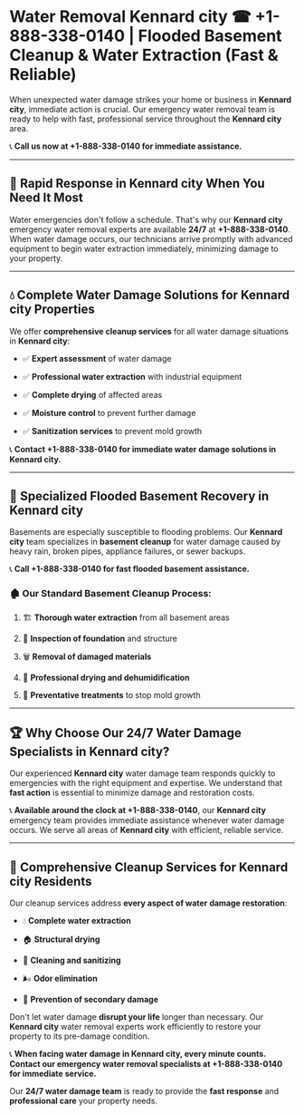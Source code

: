 # Water Removal Kennard city ☎ +1-888-338-0140 | Flooded Basement Cleanup & Water Extraction (Fast & Reliable)

When unexpected water damage strikes your home or business in **Kennard city**, immediate action is crucial. Our emergency water removal team is ready to help with fast, professional service throughout the **Kennard city** area. 

📞 **Call us now at +1-888-338-0140 for immediate assistance.**
---
## 🚀 Rapid Response in Kennard city When You Need It Most
Water emergencies don't follow a schedule. That's why our **Kennard city** emergency water removal experts are available **24/7** at **+1-888-338-0140**. When water damage occurs, our technicians arrive promptly with advanced equipment to begin water extraction immediately, minimizing damage to your property.
---
## 💧 Complete Water Damage Solutions for Kennard city Properties
We offer **comprehensive cleanup services** for all water damage situations in **Kennard city**:
- ✅ **Expert assessment** of water damage  
- ✅ **Professional water extraction** with industrial equipment  
- ✅ **Complete drying** of affected areas  
- ✅ **Moisture control** to prevent further damage  
- ✅ **Sanitization services** to prevent mold growth  
📞 **Contact +1-888-338-0140 for immediate water damage solutions in Kennard city.**
---
## 🌊 Specialized Flooded Basement Recovery in Kennard city
Basements are especially susceptible to flooding problems. Our **Kennard city** team specializes in **basement cleanup** for water damage caused by heavy rain, broken pipes, appliance failures, or sewer backups. 
📞 **Call +1-888-338-0140 for fast flooded basement assistance.**
### 🏚️ Our Standard Basement Cleanup Process:
1. 🏗️ **Thorough water extraction** from all basement areas  
2. 🔎 **Inspection of foundation** and structure  
3. 🗑️ **Removal of damaged materials**  
4. 💨 **Professional drying and dehumidification**  
5. 🚫 **Preventative treatments** to stop mold growth  
---
## 🏆 Why Choose Our 24/7 Water Damage Specialists in Kennard city?
Our experienced **Kennard city** water damage team responds quickly to emergencies with the right equipment and expertise. We understand that **fast action** is essential to minimize damage and restoration costs.
📞 **Available around the clock at +1-888-338-0140**, our **Kennard city** emergency team provides immediate assistance whenever water damage occurs. We serve all areas of **Kennard city** with efficient, reliable service.
---
## 🧹 Comprehensive Cleanup Services for Kennard city Residents
Our cleanup services address **every aspect of water damage restoration**:
- 💧 **Complete water extraction**  
- 🏠 **Structural drying**  
- 🧼 **Cleaning and sanitizing**  
- 🌬️ **Odor elimination**  
- 🚫 **Prevention of secondary damage**  
Don't let water damage **disrupt your life** longer than necessary. Our **Kennard city** water removal experts work efficiently to restore your property to its pre-damage condition.
📞 **When facing water damage in Kennard city, every minute counts. Contact our emergency water removal specialists at +1-888-338-0140 for immediate service.**
Our **24/7 water damage team** is ready to provide the **fast response** and **professional care** your property needs.
